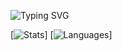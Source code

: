 ![Typing SVG](https://readme-typing-svg.demolab.com/?font=Inconsolata&weight=500&size=50&duration=4000&pause=300&color=A7A459&center=true&vCenter=true&multiline=true&repeat=false&random=false&width=1300&height=140&lines=Hello+Wrld!)

[![Stats](https://github-profile-summary-cards.vercel.app/api/cards/stats?username=fezlr&theme=github)]
[![Languages](https://github-profile-summary-cards.vercel.app/api/cards/repos-per-language?username=fezlr&theme=github)]

